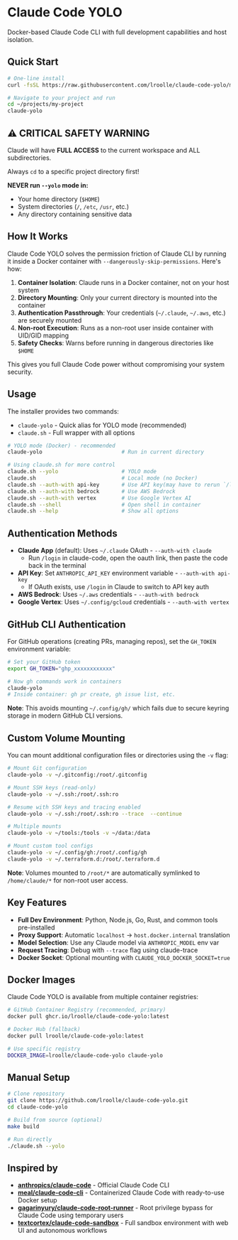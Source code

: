 # Claude Code YOLO

Docker-based Claude Code CLI with full development capabilities and host isolation.

## Quick Start

```bash
# One-line install
curl -fsSL https://raw.githubusercontent.com/lroolle/claude-code-yolo/main/install.sh | bash

```


```bash
# Navigate to your project and run
cd ~/projects/my-project
claude-yolo
```

## ⚠️ CRITICAL SAFETY WARNING

Claude will have **FULL ACCESS** to the current workspace and ALL subdirectories.

Always `cd` to a specific project directory first!

**NEVER run `--yolo` mode in:**
- Your home directory (`$HOME`)
- System directories (`/`, `/etc`, `/usr`, etc.)
- Any directory containing sensitive data


## How It Works

Claude Code YOLO solves the permission friction of Claude CLI by running it inside a Docker container with `--dangerously-skip-permissions`. Here's how:

1. **Container Isolation**: Claude runs in a Docker container, not on your host system
2. **Directory Mounting**: Only your current directory is mounted into the container
3. **Authentication Passthrough**: Your credentials (`~/.claude`, `~/.aws`, etc.) are securely mounted
4. **Non-root Execution**: Runs as a non-root user inside container with UID/GID mapping
5. **Safety Checks**: Warns before running in dangerous directories like `$HOME`

This gives you full Claude Code power without compromising your system security.

## Usage

The installer provides two commands:
- `claude-yolo` - Quick alias for YOLO mode (recommended)
- `claude.sh` - Full wrapper with all options

```bash
# YOLO mode (Docker) - recommended
claude-yolo                         # Run in current directory

# Using claude.sh for more control
claude.sh --yolo                    # YOLO mode
claude.sh                           # Local mode (no Docker)
claude.sh --auth-with api-key       # Use API key(may have to rerun `/login`)
claude.sh --auth-with bedrock       # Use AWS Bedrock
claude.sh --auth-with vertex        # Use Google Vertex AI
claude.sh --shell                   # Open shell in container
claude.sh --help                    # Show all options
```

## Authentication Methods

- **Claude App** (default): Uses `~/.claude` OAuth - `--auth-with claude`
  - Run `/login` in claude-code, open the oauth link, then paste the code back in the terminal
- **API Key**: Set `ANTHROPIC_API_KEY` environment variable - `--auth-with api-key`
  - If OAuth exists, use `/login` in Claude to switch to API key auth
- **AWS Bedrock**: Uses `~/.aws` credentials - `--auth-with bedrock`
- **Google Vertex**: Uses `~/.config/gcloud` credentials - `--auth-with vertex`

## GitHub CLI Authentication

For GitHub operations (creating PRs, managing repos), set the `GH_TOKEN` environment variable:

```bash
# Set your GitHub token
export GH_TOKEN="ghp_xxxxxxxxxxxx"

# Now gh commands work in containers
claude-yolo
# Inside container: gh pr create, gh issue list, etc.
```

**Note**: This avoids mounting `~/.config/gh/` which fails due to secure keyring storage in modern GitHub CLI versions.

## Custom Volume Mounting

You can mount additional configuration files or directories using the `-v` flag:

```bash
# Mount Git configuration
claude-yolo -v ~/.gitconfig:/root/.gitconfig

# Mount SSH keys (read-only)
claude-yolo -v ~/.ssh:/root/.ssh:ro

# Resume with SSH keys and tracing enabled
claude-yolo -v ~/.ssh:/root/.ssh:ro --trace  --continue

# Multiple mounts
claude-yolo -v ~/tools:/tools -v ~/data:/data

# Mount custom tool configs
claude-yolo -v ~/.config/gh:/root/.config/gh
claude-yolo -v ~/.terraform.d:/root/.terraform.d
```

**Note**: Volumes mounted to `/root/*` are automatically symlinked to `/home/claude/*` for non-root user access.

## Key Features

- **Full Dev Environment**: Python, Node.js, Go, Rust, and common tools pre-installed
- **Proxy Support**: Automatic `localhost` → `host.docker.internal` translation
- **Model Selection**: Use any Claude model via `ANTHROPIC_MODEL` env var
- **Request Tracing**: Debug with `--trace` flag using claude-trace
- **Docker Socket**: Optional mounting with `CLAUDE_YOLO_DOCKER_SOCKET=true`

## Docker Images

Claude Code YOLO is available from multiple container registries:

```bash
# GitHub Container Registry (recommended, primary)
docker pull ghcr.io/lroolle/claude-code-yolo:latest

# Docker Hub (fallback)
docker pull lroolle/claude-code-yolo:latest

# Use specific registry
DOCKER_IMAGE=lroolle/claude-code-yolo claude-yolo
```

## Manual Setup

```bash
# Clone repository
git clone https://github.com/lroolle/claude-code-yolo.git
cd claude-code-yolo

# Build from source (optional)
make build

# Run directly
./claude.sh --yolo
```

## Inspired by

- **[anthropics/claude-code](https://github.com/anthropics/claude-code)** - Official Claude Code CLI
- **[meal/claude-code-cli](https://github.com/meal/claude-code-cli)** - Containerized Claude Code with ready-to-use Docker setup
- **[gagarinyury/claude-code-root-runner](https://github.com/gagarinyury/claude-code-root-runner)** - Root privilege bypass for Claude Code using temporary users
- **[textcortex/claude-code-sandbox](https://github.com/textcortex/claude-code-sandbox)** - Full sandbox environment with web UI and autonomous workflows
